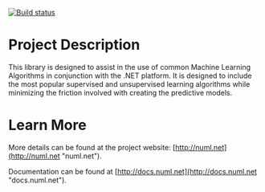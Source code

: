 [![Build status](https://ci.appveyor.com/api/projects/status/f2he54f6gq00mtqy/branch/master?svg=true)](https://ci.appveyor.com/project/sethjuarez/numl/branch/master)

# Project Description
This library is designed to assist in the use of common Machine Learning Algorithms in conjunction with the .NET platform. It is designed to include the most popular supervised and unsupervised learning algorithms while minimizing the friction involved with creating the predictive models.

# Learn More
More details can be found at the project website: [http://numl.net](http://numl.net "numl.net").

Documentation can be found at [http://docs.numl.net](http://docs.numl.net "docs.numl.net").
